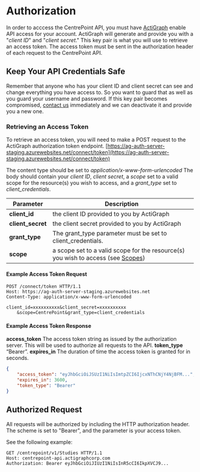 # Authorization

In order to acccess the CentrePoint API, you must have [ActiGraph](http://www.actigraphcorp.com/support/contact-support/) enable API access for your account. ActiGraph will generate and provide you with a "*client ID*" and "*client secret*."  This key pair is what you will use to retrieve an access token. The access token must be sent in the authorization header of each request to the CentrePoint API.

## Keep Your API Credentials Safe

Remember that anyone who has your client ID and client secret can see and change everything you have access to. So you want to guard that as well as you guard your username and password.  If this key pair becomes compromised, [contact us](http://www.actigraphcorp.com/support/contact-support/) immediately and we can deactivate it and provide you a new one.

### Retrieving an Access Token

To retrieve an access token, you will need to make a POST request to the ActiGraph authorization token endpoint. [https://ag-auth-server-staging.azurewebsites.net/connect/token](https://ag-auth-server-staging.azurewebsites.net/connect/token)

The content type should be set to *application/x-www-form-urlencoded*
The body should contain your *client ID*, *client secret*, a *scope* set to a valid scope for the resource(s) you wish to access, and a *grant_type* set to *client_credentials*.

|Parameter|Description|
|---------|-----------|
|**client_id**|the client ID provided to you by ActiGraph|
|**client_secret**|the client secret provided to you by ActiGraph|
|**grant_type**|The grant_type parameter must be set to client_credentials.|
|**scope**|a scope set to a valid scope for the resource(s) you wish to access (see [Scopes](scopes.md))|

#### Example Access Token Request

```http
POST /connect/token HTTP/1.1
Host: https://ag-auth-server-staging.azurewebsites.net
Content-Type: application/x-www-form-urlencoded

client_id=xxxxxxxxxx&client_secret=xxxxxxxxxx
    &scope=CentrePoint&grant_type=client_credentials
```

#### Example Access Token Response

**access_token** The access token string as issued by the authorization server. This will be used to authorize all requests to the API.
**token_type** “Bearer”.
**expires_in** The duration of time the access token is granted for in seconds.

```json
{
    "access_token": "eyJhbGciOiJSUzI1NiIsImtpZCI6IjcxNThCNjY4NjBFM...",
    "expires_in": 3600,
    "token_type": "Bearer"
}
```

## Authorized Request

All requests will be authorized by including the HTTP authorization header.  The scheme is set to "Bearer", and the parameter is your access token.

See the following example:

```http
GET /centrepoint/v1/Studies HTTP/1.1
Host: centrepoint-api.actigraphcorp.com
Authorization: Bearer eyJhbGciOiJIUzI1NiIsInR5cCI6IkpXVCJ9...
```
